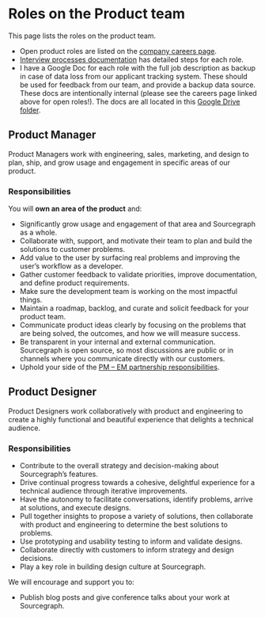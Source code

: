 # Roles on the Product team

This page lists the roles on the product team.

- Open product roles are listed on the [company careers page](https://boards.greenhouse.io/sourcegraph91).
- [Interview processes documentation](./interviews/index.md) has detailed steps for each role.
- I have a Google Doc for each role with the full job description as backup in case of data loss from our applicant tracking system. These should be used for feedback from our team, and provide a backup data source. These docs are intentionally internal (please see the careers page linked above for open roles!). The docs are all located in this [Google Drive folder](https://drive.google.com/drive/folders/1a4yzjbqICYXMI7OLmDEDSK0BZD7EMydx?usp=sharing).

## Product Manager

Product Managers work with engineering, sales, marketing, and design to plan, ship, and grow usage and engagement in specific areas of our product.

### Responsibilities

You will **own an area of the product** and:

- Significantly grow usage and engagement of that area and Sourcegraph as a whole.
- Collaborate with, support, and motivate their team to plan and build the solutions to customer problems.
- Add value to the user by surfacing real problems and improving the user’s workflow as a developer.
- Gather customer feedback to validate priorities, improve documentation, and define product requirements.
- Make sure the development team is working on the most impactful things.
- Maintain a roadmap, backlog, and curate and solicit feedback for your product team.
- Communicate product ideas clearly by focusing on the problems that are being solved, the outcomes, and how we will measure success.
- Be transparent in your internal and external communication. Sourcegraph is open source, so most discussions are public or in channels where you communicate directly with our customers.
- Uphold your side of the [PM – EM partnership responsibilities](product_manager_engineering_manager_responsibilities.md).

## Product Designer

Product Designers work collaboratively with product and engineering to create a highly functional and beautiful experience that delights a technical audience.

### Responsibilities

- Contribute to the overall strategy and decision-making about Sourcegraph’s features.
- Drive continual progress towards a cohesive, delightful experience for a technical audience through iterative improvements.
- Have the autonomy to facilitate conversations, identify problems, arrive at solutions, and execute designs.
- Pull together insights to propose a variety of solutions, then collaborate with product and engineering to determine the best solutions to problems.
- Use prototyping and usability testing to inform and validate designs.
- Collaborate directly with customers to inform strategy and design decisions.
- Play a key role in building design culture at Sourcegraph.

We will encourage and support you to:

- Publish blog posts and give conference talks about your work at Sourcegraph.
